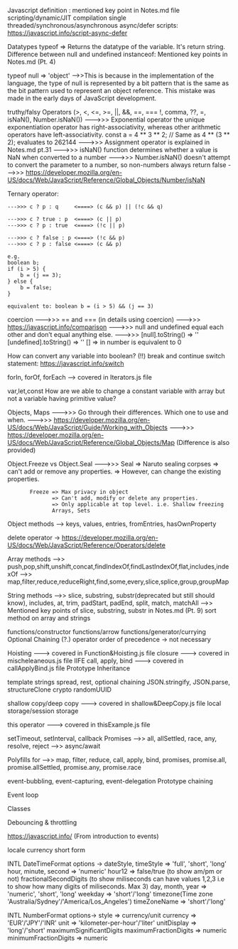 Javascript definition : mentioned key point in Notes.md file
scripting/dynamic/JIT compilation
single threaded/synchronous/asynchronous
async/defer scripts: https://javascript.info/script-async-defer

Datatypes
typeof => Returns the datatype of the variable. It's return string.
Difference between null and undefined
instanceof: Mentioned key points in Notes.md (Pt. 4)

typeof null => 'object'
    -->>This is because in the implementation of the language, the type of null is represented by a bit pattern that is the same as    the bit pattern used to represent an object reference. This mistake was made in the early days of JavaScript development.


truthy/falsy
Operators (>, <, <=, >=, ||, &&, ==, === !, comma, ??, =, isNaN(), Number.isNaN())
    --->>> Exponential operator
            the unique exponentiation operator has right-associativity, whereas other arithmetic operators have left-associativity.
            const a = 4 ** 3 ** 2; // Same as 4 ** (3 ** 2); evaluates to 262144
    --->>> Assignment operator is explained in Notes.md pt.31
    --->>> isNaN() function determines whether a value is NaN when converted to a number
    --->>> Number.isNaN() doesn't attempt to convert the parameter to a number, so non-numbers always return false
    --->>> https://developer.mozilla.org/en-US/docs/Web/JavaScript/Reference/Global_Objects/Number/isNaN
    
Ternary operator:

    --->>> c ? p : q     <====> (c && p) || (!c && q)

    --->>> c ? true : p  <====> (c || p)
    --->>> c ? p : true  <====> (!c || p)

    --->>> c ? false : p <====> (!c && p)
    --->>> c ? p : false <====> (c && p)

    e.g. 
    boolean b;
    if (i > 5) {
        b = (j == 3);
    } else {
        b = false;
    }

    equivalent to: boolean b = (i > 5) && (j == 3)

coercion
    --->>> == and === (in details using coercion)
    --->>> https://javascript.info/comparison
    --->>> null and undefined equal each other and don’t equal anything else.
    --->>> [null].toString() => ''
           [undefined].toString() => ''
           [] => in number is equivalent to 0

How can convert any variable into boolean? (!!)
break and continue
switch statement: https://javascript.info/switch

forIn, forOf, forEach --> covered in Iterators.js file

var,let,const
How are we able to change a constant variable with array but not a variable having primitive value?

Objects, Maps 
    --->>> Go through their differences. Which one to use and when.
    --->>> https://developer.mozilla.org/en-US/docs/Web/JavaScript/Guide/Working_with_Objects
    --->>> https://developer.mozilla.org/en-US/docs/Web/JavaScript/Reference/Global_Objects/Map (Difference is also provided)

Object.Freeze vs Object.Seal
    --->>> Seal => Naruto sealing corpses
                => can't add or remove any properties.
                => However, can change the existing properties.

           Freeze => Max privacy in object
                  => Can't add, modify or delete any properties.
                  => Only applicable at top level. i.e. Shallow freezing
                  Arrays, Sets

Object methods --> keys, values, entries, fromEntries, hasOwnProperty

delete operator -> https://developer.mozilla.org/en-US/docs/Web/JavaScript/Reference/Operators/delete

Array methods
-->> push,pop,shift,unshift,concat,findIndexOf,findLastIndexOf,flat,includes,indexOf
-->> map,filter,reduce,reduceRight,find,some,every,slice,splice,group,groupMap

String methods
-->> slice, substring, substr(deprecated but still should know), includes, at, trim, padStart, padEnd, split, match, matchAll
-->> Mentioned key points of slice, substring, substr in Notes.md (Pt. 9)
sort method on array and strings

functions/constructor functions/arrow functions/generator/currying
Optional Chaining (?.) operator
order of precedence -> not necessary

Hoisting ---> covered in Function&Hoisting.js file
closure ---> covered in mischeleaneous.js file
IIFE
call, apply, bind ---> covered in callApplyBind.js file
Prototype Inheritance


template strings
spread, rest, optional chaining
JSON.stringify, JSON.parse, structureClone
crypto randomUUID

shallow copy/deep copy ---> covered in shallow&DeepCopy.js file
local storage/session storage

this operator ---> covered in thisExample.js file

setTimeout, setInterval, callback
Promises
-->> all, allSettled, race, any, resolve, reject
-->> async/await

Polyfills for
-->> map, filter, reduce, call, apply, bind, promises, promise.all, promise.allSettled, promise.any, promise.race

event-bubbling, event-capturing, event-delegation
Prototype chaining

Event loop

Classes

Debouncing & throttling

https://javascript.info/ (From introduction to events)

locale
currency short form

INTL DateTimeFormat
options ->
dateStyle, timeStyle => 'full', 'short', 'long'
hour, minute, second => 'numeric'
hour12 => false/true (to show am/pm or not)
fractionalSecondDigits (to show miliseconds can have values 1,2,3 i.e to show how many digits of miliseconds. Max 3)
day, month, year => 'numeric', 'short', 'long'
weekday => 'short'/'long'
timezone(Time zone 'Australia/Sydney'/'America/Los_Angeles')
timeZoneName => 'short'/'long'

INTL NumberFormat
options->
style => currency/unit
currency => 'EUR'/'JPY'/'INR'
unit => 'kilometer-per-hour'/'liter'
unitDisplay => 'long'/'short'
maximumSignificantDigits
maximumFractionDigits => numeric
minimumFractionDigits => numeric
